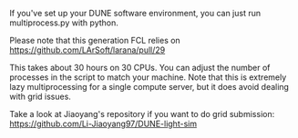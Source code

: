 If you've set up your DUNE software environment, you can just run multiprocess.py with python.

Please note that this generation FCL relies on https://github.com/LArSoft/larana/pull/29

This takes about 30 hours on 30 CPUs. You can adjust the number of processes in the script to match your machine.
Note that this is extremely lazy multiprocessing for a single compute server, but it does avoid dealing with grid issues.

Take a look at Jiaoyang's repository if you want to do grid submission:
https://github.com/Li-Jiaoyang97/DUNE-light-sim
